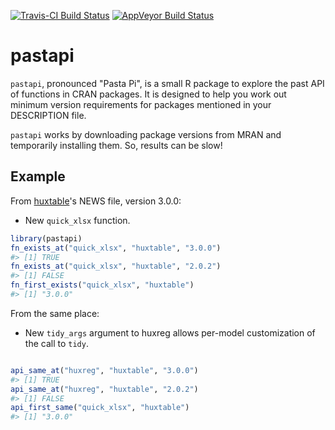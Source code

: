
<!-- README.md is generated from README.Rmd. Please edit that file -->
[![Travis-CI Build Status](https://travis-ci.org/hughjonesd/pastapi.svg?branch=master)](https://travis-ci.org/hughjonesd/pastapi) [![AppVeyor Build Status](https://ci.appveyor.com/api/projects/status/github/hughjonesd/pastapi?branch=master&svg=true)](https://ci.appveyor.com/project/hughjonesd/pastapi)

pastapi
=======

`pastapi`, pronounced "Pasta Pi", is a small R package to explore the past API of functions in CRAN packages. It is designed to help you work out minimum version requirements for packages mentioned in your DESCRIPTION file.

`pastapi` works by downloading package versions from MRAN and temporarily installing them. So, results can be slow!

Example
-------

From [huxtable](https://github.com/hughjonesd/huxtable)'s NEWS file, version 3.0.0:

-   New `quick_xlsx` function.

``` r
library(pastapi)
fn_exists_at("quick_xlsx", "huxtable", "3.0.0")
#> [1] TRUE
fn_exists_at("quick_xlsx", "huxtable", "2.0.2")
#> [1] FALSE
fn_first_exists("quick_xlsx", "huxtable")
#> [1] "3.0.0"
```

From the same place:

-   New `tidy_args` argument to huxreg allows per-model customization of the call to `tidy`.

``` r

api_same_at("huxreg", "huxtable", "3.0.0")
#> [1] TRUE
api_same_at("huxreg", "huxtable", "2.0.2")
#> [1] FALSE
api_first_same("quick_xlsx", "huxtable")
#> [1] "3.0.0"
```
